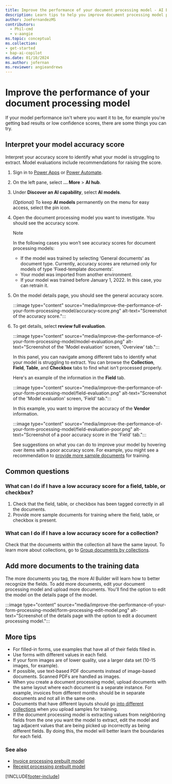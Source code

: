 ```yaml
---
title: Improve the performance of your document processing model - AI Builder
description: Learn tips to help you improve document processing model performance in AI Builder.
author: JoeFernandezMS
contributors:
  - Phil-cmd
  - v-aangie
ms.topic: conceptual
ms.collection: 
- get-started
- bap-ai-copilot
ms.date: 01/10/2024
ms.author: jofernan
ms.reviewer: angieandrews
---
```


# Improve the performance of your document processing model

If your model performance isn't where you want it to be, for example you're getting bad results or low confidence scores, there are some things you can try.

## Interpret your model accuracy score

Interpret your accuracy score to identify what your model is struggling to extract. Model evaluations include recommendations for raising the score.

1. Sign in to [Power Apps](https://make.powerapps.com/) or [Power Automate](https://make.powerautomate.com/).
1. On the left pane, select **... More** > **AI hub**.
1. Under **Discover an AI capability**, select **AI models**.

    *(Optional)* To keep **AI models** permanently on the menu for easy access, select the pin icon.
1. Open the document processing model you want to investigate. You should see the accuracy score.

    > [!NOTE]
    > In the following cases you won’t see accuracy scores for document processing models:
    > - If the model was trained by selecting ‘General documents’ as document type. Currently, accuracy scores are returned only for models of type ‘Fixed-template documents’.
    > - Your model was imported from another environment.
    > - If your model was trained before January 1, 2022. In this case, you can retrain it.

1. On the model details page, you should see the general accuracy score.

    :::image type="content" source="media/improve-the-performance-of-your-form-processing-model/accuracy-score.png" alt-text="Screenshot of the accuracy score.":::

1. To get details, select **review full evaluation**.

    :::image type="content" source="media/improve-the-performance-of-your-form-processing-model/model-evaluation.png" alt-text="Screenshot of the 'Model evaluation' screen, 'Overview' tab.":::

    In this panel, you can navigate among different tabs to identify what your model is struggling to extract. You can browse the **Collection**, **Field**, **Table**, and **Checkbox** tabs to find what isn’t processed properly.

    Here's an example of the information in the **Field** tab.

    :::image type="content" source="media/improve-the-performance-of-your-form-processing-model/field-evaluation.png" alt-text="Screenshot of the 'Model evaluation' screen, 'Field' tab.":::

    In this example, you want to improve the accuracy of the **Vendor** information.

    :::image type="content" source="media/improve-the-performance-of-your-form-processing-model/field-evaluation-poor.png" alt-text="Screenshot of a poor accuracy score in the 'Field' tab.":::

    See suggestions on what you can do to improve your model by hovering over items with a poor accuracy score. For example, you might see a recommendation to [provide more sample documents](#add-more-documents-to-the-training-data) for training.

## Common questions

### What can I do if I have a low accuracy score for a field, table, or checkbox?

1. Check that the field, table, or checkbox has been tagged correctly in all the documents.
1. Provide more sample documents for training where the field, table, or checkbox is present.

### What can I do if I have a low accuracy score for a collection?

Check that the documents within the collection all have the same layout. To learn more about collections, go to [Group documents by collections](create-form-processing-model.md#group-documents-by-collections). 

## Add more documents to the training data

The more documents you tag, the more AI Builder will learn how to better recognize the fields. To add more documents, edit your document processing model and upload more documents. You'll find the option to edit the model on the details page of the model.

:::image type="content" source="media/improve-the-performance-of-your-form-processing-model/form-processing-edit-model.png" alt-text="Screenshot of the details page with the option to edit a document processing model.":::

## More tips

- For filled-in forms, use examples that have all of their fields filled in.
- Use forms with different values in each field.
- If your form images are of lower quality, use a larger data set (10-15 images, for example).
- If possible, use text-based PDF documents instead of image-based documents. Scanned PDFs are handled as images.
- When you create a document processing model, upload documents with the same layout where each document is a separate instance. For example, invoices from different months should be in separate documents and not all in the same one.
- Documents that have different layouts should go [into different collections](create-form-processing-model.md#group-documents-by-collections) when you upload samples for training. 
- If the document processing model is extracting values from neighboring fields from the one you want the model to extract, edit the model and tag adjacent values that are being picked up incorrectly as being different fields. By doing this, the model will better learn the boundaries for each field.

### See also

- [Invoice processing prebuilt model](prebuilt-invoice-processing.md)
- [Receipt processing prebuilt model](prebuilt-receipt-processing.md)

[!INCLUDE[footer-include](includes/footer-banner.md)]

